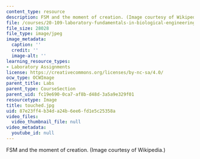 ```yaml
---
content_type: resource
description: FSM and the moment of creation. (Image courtesy of Wikipedia.)
file: /courses/20-109-laboratory-fundamentals-in-biological-engineering-fall-2007/87e23ff4b34da24b6ee6fd1e5c25358a_touched.jpg
file_size: 28028
file_type: image/jpeg
image_metadata:
  caption: ''
  credit: ''
  image-alt: ''
learning_resource_types:
- Laboratory Assignments
license: https://creativecommons.org/licenses/by-nc-sa/4.0/
ocw_type: OCWImage
parent_title: Labs
parent_type: CourseSection
parent_uid: fc19e690-0ca7-af8b-d48d-3a5a9e329f01
resourcetype: Image
title: touched.jpg
uid: 87e23ff4-b34d-a24b-6ee6-fd1e5c25358a
video_files:
  video_thumbnail_file: null
video_metadata:
  youtube_id: null
---
```

FSM and the moment of creation. (Image courtesy of Wikipedia.)